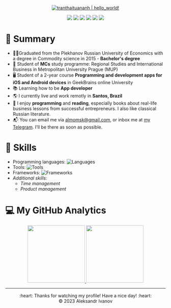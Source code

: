 <p align="center">
  <a href="https://github.com/Almomsk"><img src="https://readme-typing-svg.herokuapp.com?font=SF+Mono&size=50&duration=2311&pause=500&color=0036FFFF&center=true&vCenter=true&width=700&height=100&lines=%F0%9F%91%8B+Hey+there+!+;My+name's+Aleksandr+Ivanov+;And+nice+to+meet+you+!" alt="tranthaituananh | hello_world!" /></a>
</p> 
<p align="center">
  <a href="https://vercel.com/aleksandr-ivanovs-projects"><img src="https://img.shields.io/badge/Website-23112010?style=for-the-badge&logo=About.me&logoColor=white" /></a>
  <a href="https://www.linkedin.com/in/aleksandr-ivanov-a518ba183/"><img src="https://img.shields.io/badge/LinkedIn-0077B5?style=for-the-badge&logo=linkedin&logoColor=white" /></a>
  <a href="mailto:almomsk@gmail.com"><img src="https://img.shields.io/badge/Gmail-D14836?style=for-the-badge&logo=gmail&logoColor=white" /></a>
  <a href="https://t.me/almo_sonador"><img src="https://img.shields.io/badge/Telegram-2CA5E0?style=for-the-badge&logo=telegram&logoColor=white" /></a>
  <a href="https://leetcode.com/almomsk/"><img src="https://img.shields.io/badge/-LeetCode-FFA116?style=for-the-badge&logo=LeetCode&logoColor=black" /></a>
  <a href="https://www.instagram.com/almomsk"><img src="https://img.shields.io/badge/Instagram-E4405F?style=for-the-badge&logo=instagram&logoColor=white" /></a> 
</p>  

# 📖 Summary
- 👨‍🎓Graduated from the Plekhanov Russian University of Economics with a degree in Commodity science in 2015 - **Bachelor's degree**
- :school: Student of **MCs** study programme: Regional Studies and International Business in Metropolitan University Prague (MUP)
- 🖥️ Student of a 2-year course **Programming and development apps for iOS and Android devices** in GeekBrains online University
- :books: Learning how to be **App developer**
- 🌎 I currently live and work remotly in **Santos, Brazil**
- :monocle_face: I enjoy **programming** and **reading**, especially books about real-life business lessons from successful entrepreneurs. I also like classical Russian literature.
- :mailbox_with_mail: You can email me via <a href="mailto:almomsk@gmail.com">almomsk@gmail.com</a>, or inbox
me at <a href="https://t.me/almo_sonador"> my Telegram</a>. I'll be there as soon as possible.


# 📜 Skills

*  Programming languages: 
![Languages](https://skillicons.dev/icons?i=java,cs,swift,py)
* Tools: 
![Tools](https://skillicons.dev/icons?i=git,github,mysql,vscode)
* Frameworks: 
![Frameworks](https://skillicons.dev/icons?i=react)
* *Additional skills:* 
    * *Time management*
    * *Product management*
  
# 💻 My GitHub Analytics
<div align="center">
  <a href="https://github.com/Almomsk">
    <img height="180em" src="https://github-readme-stats-eight-theta.vercel.app/api?username=almomsk&cache_seconds=7200&layout=compact&title_color=ffab91&text_color=80cbc4&bg_color=263238&border_radius=10" />
    <img height="180em" src="https://github-readme-stats-eight-theta.vercel.app/api/top-langs/?username=almomsk&langs_count=8&layout=compact&hide=java&title_color=ffab91&text_color=80cbc4&bg_color=263238&border_radius=10" />
    </a>
</div>

---
<div align="center">
  :heart: Thanks for watching my profile! Have a nice day! :heart: <br/>
  &copy; 2023 Aleksandr Ivanov
</div>

